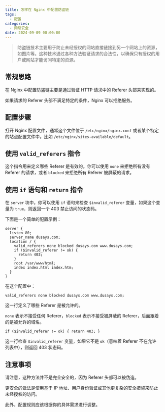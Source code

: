 ```yaml
---
title: 怎样在 Nginx 中配置防盗链
tags:
  - 配置
categories:
  - 网络安全
date: 2024-09-09 00:00:00
---
```


> 防盗链技术主要用于防止未经授权的网站直接链接到另一个网站上的资源，如图片等。这种技术通过各种方法验证请求的合法性，以确保只有授权的用户或网站才能访问特定的资源。

<!-- more -->

## 常规思路

在 Nginx 中配置防盗链主要是通过验证 HTTP 请求中的 Referer 头部来实现的。

如果请求的 Referer 头部不满足特定的条件，Nginx 可以拒绝服务。

## 配置步骤

打开 Nginx 配置文件，通常这个文件位于 `/etc/nginx/nginx.conf` 或者某个特定的站点配置文件中，比如 `/etc/nginx/sites-available/default`。

## 使用 `valid_referers` 指令

这个指令用来定义哪些 Referer 是有效的。你可以使用 `none` 来拒绝所有没有 Referer 的请求，或者 `blocked` 来拒绝所有 Referer 被屏蔽的请求。

## 使用 `if` 语句和 `return` 指令

在 `server` 块中，你可以使用 `if` 语句来检查 `$invalid_referer` 变量，如果这个变量为 `true`，则返回一个 403 禁止访问的状态码。

下面是一个简单的配置示例：

```
server {
  listen 80;
  server_name dusays.com;
  location / {
    valid_referers none blocked dusays.com www.dusays.com;
    if ($invalid_referer != ok) {
      return 403;
    }
    root /var/www/html;
    index index.html index.htm;
  }
}
```

在这个配置中：

`valid_referers none blocked dusays.com www.dusays.com;` 

这一行定义了哪些 Referer 是被允许的。

`none` 表示不接受任何 Referer，`blocked` 表示不接受被屏蔽的 Referer，后面跟着的是被允许的域名。

`if ($invalid_referer != ok) { return 403; }` 

这一行检查 `$invalid_referer` 变量，如果它不是 `ok`（意味着 Referer 不在允许列表中），则返回 403 状态码。

## 注意事项

请注意，这种方法并不是完全安全的，因为 Referer 头部可以被伪造。

更安全的做法是使用基于 IP 地址、用户身份验证或其他更复杂的安全措施来防止未经授权的访问。

此外，配置规则应该根据你的具体需求进行调整。